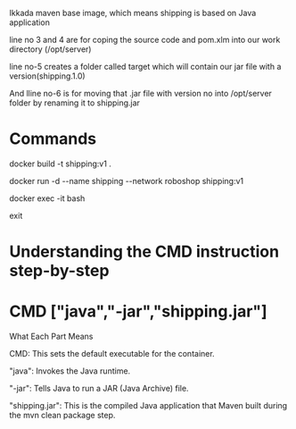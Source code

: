 Ikkada maven base image, which means shipping is based on Java application

line no 3 and 4 are for coping the source code and pom.xlm into our work directory (/opt/server)

line no-5 creates a folder called target which will contain our jar file with a version(shipping.1.0)

And lline no-6 is for moving that .jar file with version no into /opt/server folder by renaming it to shipping.jar

# Commands

docker build -t shipping:v1 .

docker run -d --name shipping --network roboshop shipping:v1

docker exec -it <container-id> bash

exit


# Understanding the CMD instruction step-by-step

# CMD ["java","-jar","shipping.jar"]

What Each Part Means

CMD: This sets the default executable for the container.

"java": Invokes the Java runtime.

"-jar": Tells Java to run a JAR (Java Archive) file.

"shipping.jar": This is the compiled Java application that Maven built during the mvn clean package step.